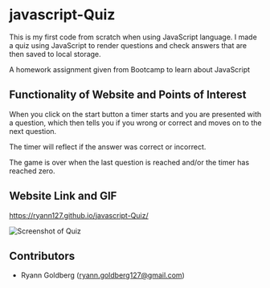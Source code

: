 # javascript-Quiz

This is my first code from scratch when using JavaScript language. I made a quiz using JavaScript to render questions and check answers that are then saved to local storage. 

A homework assignment given from Bootcamp to learn about JavaScript

## Functionality of Website and Points of Interest

When you click on the start button a timer starts and you are presented with a question, which then tells you if you wrong or correct and moves on to the next question. 

The timer will reflect if the answer was correct or incorrect. 

The game is over when the last question is reached and/or the timer has reached zero.

## Website Link and GIF

https://ryann127.github.io/javascript-Quiz/

![Screenshot of Quiz](Assets/Images/finalwebsite.png)

## Contributors
- Ryann Goldberg (ryann.goldberg127@gmail.com)
